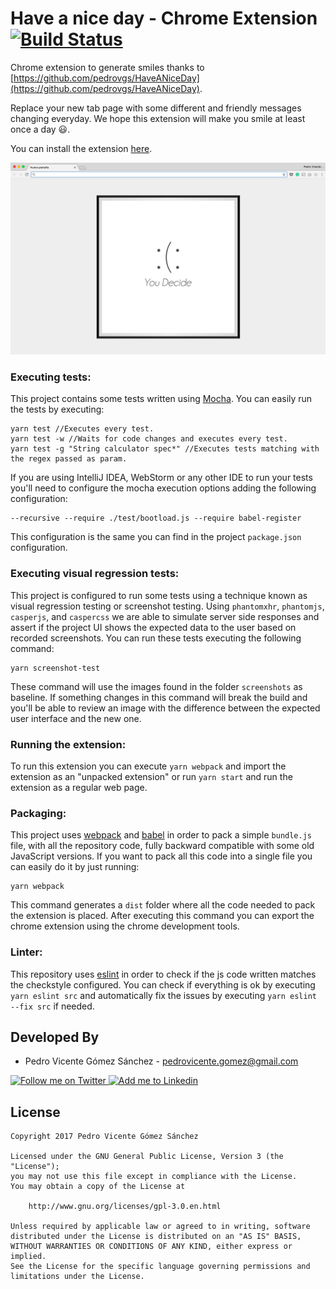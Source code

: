 # Have a nice day - Chrome Extension [![Build Status](https://travis-ci.org/pedrovgs/HaveANiceDayChromeExtension.svg?branch=master)](https://travis-ci.org/pedrovgs/HaveANiceDayChromeExtension)

Chrome extension to generate smiles thanks to [https://github.com/pedrovgs/HaveANiceDay](https://github.com/pedrovgs/HaveANiceDay).

Replace your new tab page with some different and friendly messages changing everyday. We hope this extension will make you smile at least once a day :smiley:.

You can install the extension [here](https://chrome.google.com/webstore/detail/have-a-nice-day/comofccfnmfabkebjbofiahfpbcejaen).

![screenshot](./art/screenshot.png)

### Executing tests:

This project contains some tests written using [Mocha](https://mochajs.org/). You can easily run the tests by executing:

```
yarn test //Executes every test.
yarn test -w //Waits for code changes and executes every test.
yarn test -g "String calculator spec*" //Executes tests matching with the regex passed as param.
```

If you are using IntelliJ IDEA, WebStorm or any other IDE to run your tests you'll need to configure the mocha execution options adding the following configuration:

```
--recursive --require ./test/bootload.js --require babel-register
```

This configuration is the same you can find in the project ``package.json`` configuration.

### Executing visual regression tests:

This project is configured to run some tests using a technique known as visual regression testing or screenshot testing. Using ``phantomxhr``, ``phantomjs``, ``casperjs``, and ``caspercss`` we are able to simulate server side responses and assert if the project UI shows the expected data to the user based on recorded screenshots. You can run these tests executing the following command:

```
yarn screenshot-test
```

These command will use the images found in the folder ``screenshots`` as baseline. If something changes in this command will break the build and you'll be able to review an image with the difference between the expected user interface and the new one.

### Running the extension:

To run this extension you can execute ``yarn webpack`` and import the extension as an "unpacked extension" or run ``yarn start`` and run the extension as a regular web page.

### Packaging:

This project uses [webpack](https://webpack.js.org) and [babel](https://babeljs.io) in order to pack a simple ``bundle.js`` file, with all the repository code, fully backward compatible with some old JavaScript versions. If you want to pack all this code into a single file you can easily do it by just running:

```
yarn webpack
```

This command generates a ``dist`` folder where all the code needed to pack the extension is placed. After executing this command you can export the chrome extension using the chrome development tools.

### Linter:

This repository uses [eslint](https://eslint.org/) in order to check if the js code written matches the checkstyle configured. You can check if everything is ok by executing ``yarn eslint src`` and automatically fix the issues by executing ``yarn eslint --fix src`` if needed.

Developed By
------------

* Pedro Vicente Gómez Sánchez - <pedrovicente.gomez@gmail.com>

<a href="https://twitter.com/pedro_g_s">
  <img alt="Follow me on Twitter" src="https://image.freepik.com/iconos-gratis/twitter-logo_318-40209.jpg" height="60" width="60"/>
</a>
<a href="https://es.linkedin.com/in/pedrovgs">
  <img alt="Add me to Linkedin" src="https://image.freepik.com/iconos-gratis/boton-del-logotipo-linkedin_318-84979.png" height="60" width="60"/>
</a>

License
-------

    Copyright 2017 Pedro Vicente Gómez Sánchez

    Licensed under the GNU General Public License, Version 3 (the "License");
    you may not use this file except in compliance with the License.
    You may obtain a copy of the License at

        http://www.gnu.org/licenses/gpl-3.0.en.html

    Unless required by applicable law or agreed to in writing, software
    distributed under the License is distributed on an "AS IS" BASIS,
    WITHOUT WARRANTIES OR CONDITIONS OF ANY KIND, either express or implied.
    See the License for the specific language governing permissions and
    limitations under the License.
